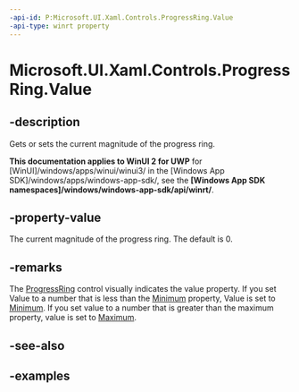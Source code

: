 ```yaml
---
-api-id: P:Microsoft.UI.Xaml.Controls.ProgressRing.Value
-api-type: winrt property
---
```


# Microsoft.UI.Xaml.Controls.ProgressRing.Value

<!--
public double Value { get; set; }
-->


## -description
Gets or sets the current magnitude of the progress ring. 

**This documentation applies to WinUI 2 for UWP** for [WinUI]/windows/apps/winui/winui3/ in the [Windows App SDK]/windows/apps/windows-app-sdk/, see the **[Windows App SDK namespaces]/windows/windows-app-sdk/api/winrt/**.

## -property-value
The current magnitude of the progress ring. The default is 0. 

## -remarks
The [ProgressRing](progressring.md) control visually indicates the value property. If you set Value to a number that is less than the [Minimum](progressring_minimum.md) property, Value is set to [Minimum](progressring_minimum.md). 
If you set value to a number that is greater than the maximum property, value is set to [Maximum](progressring_maximum.md).

## -see-also

## -examples


